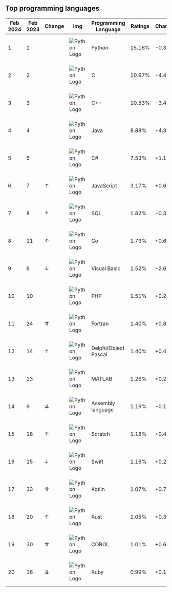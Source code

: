## Top programming languages
| Feb 2024 | Feb 2023 | Change | img | Programming Language | Ratings | Change | Description |
|-|-|-|-|-|-|-|-|
| 1 | 1 |  | ![Python Logo](https://www.tiobe.com/wp-content/themes/tiobe/tiobe-index/images/Python.png) | Python | 15.16% | -0.32% | [Desc](/![Python Logo](https://www.tiobe.com/wp-content/themes/tiobe/tiobe-index/images/Python.png).md) |
| 2 | 2 |  | ![Python Logo](https://www.tiobe.com/wp-content/themes/tiobe/tiobe-index/images/C.png) | C | 10.97% | -4.41% | [Desc](/![Python Logo](https://www.tiobe.com/wp-content/themes/tiobe/tiobe-index/images/C.png).md) |
| 3 | 3 |  | ![Python Logo](https://www.tiobe.com/wp-content/themes/tiobe/tiobe-index/images/C__.png) | C++ | 10.53% | -3.40% | [Desc](/![Python Logo](https://www.tiobe.com/wp-content/themes/tiobe/tiobe-index/images/C__.png).md) |
| 4 | 4 |  | ![Python Logo](https://www.tiobe.com/wp-content/themes/tiobe/tiobe-index/images/Java.png) | Java | 8.88% | -4.33% | [Desc](/![Python Logo](https://www.tiobe.com/wp-content/themes/tiobe/tiobe-index/images/Java.png).md) |
| 5 | 5 |  | ![Python Logo](https://www.tiobe.com/wp-content/themes/tiobe/tiobe-index/images/C_.png) | C# | 7.53% | +1.15% | [Desc](/![Python Logo](https://www.tiobe.com/wp-content/themes/tiobe/tiobe-index/images/C_.png).md) |
| 6 | 7 | ↑ | ![Python Logo](https://www.tiobe.com/wp-content/themes/tiobe/tiobe-index/images/JavaScript.png) | JavaScript | 3.17% | +0.64% | [Desc](/![Python Logo](https://www.tiobe.com/wp-content/themes/tiobe/tiobe-index/images/JavaScript.png).md) |
| 7 | 8 | ↑ | ![Python Logo](https://www.tiobe.com/wp-content/themes/tiobe/tiobe-index/images/SQL.png) | SQL | 1.82% | -0.30% | [Desc](/![Python Logo](https://www.tiobe.com/wp-content/themes/tiobe/tiobe-index/images/SQL.png).md) |
| 8 | 11 | ↑ | ![Python Logo](https://www.tiobe.com/wp-content/themes/tiobe/tiobe-index/images/Go.png) | Go | 1.73% | +0.61% | [Desc](/![Python Logo](https://www.tiobe.com/wp-content/themes/tiobe/tiobe-index/images/Go.png).md) |
| 9 | 6 | ↓ | ![Python Logo](https://www.tiobe.com/wp-content/themes/tiobe/tiobe-index/images/Visual_Basic.png) | Visual Basic | 1.52% | -2.62% | [Desc](/![Python Logo](https://www.tiobe.com/wp-content/themes/tiobe/tiobe-index/images/Visual_Basic.png).md) |
| 10 | 10 |  | ![Python Logo](https://www.tiobe.com/wp-content/themes/tiobe/tiobe-index/images/PHP.png) | PHP | 1.51% | +0.21% | [Desc](/![Python Logo](https://www.tiobe.com/wp-content/themes/tiobe/tiobe-index/images/PHP.png).md) |
| 11 | 24 | ⇈ | ![Python Logo](https://www.tiobe.com/wp-content/themes/tiobe/tiobe-index/images/Fortran.png) | Fortran | 1.40% | +0.82% | [Desc](/![Python Logo](https://www.tiobe.com/wp-content/themes/tiobe/tiobe-index/images/Fortran.png).md) |
| 12 | 14 | ↑ | ![Python Logo](https://www.tiobe.com/wp-content/themes/tiobe/tiobe-index/images/Delphi_Object_Pascal.png) | Delphi/Object Pascal | 1.40% | +0.45% | [Desc](/![Python Logo](https://www.tiobe.com/wp-content/themes/tiobe/tiobe-index/images/Delphi_Object_Pascal.png).md) |
| 13 | 13 |  | ![Python Logo](https://www.tiobe.com/wp-content/themes/tiobe/tiobe-index/images/MATLAB.png) | MATLAB | 1.26% | +0.27% | [Desc](/![Python Logo](https://www.tiobe.com/wp-content/themes/tiobe/tiobe-index/images/MATLAB.png).md) |
| 14 | 9 | ⇊ | ![Python Logo](https://www.tiobe.com/wp-content/themes/tiobe/tiobe-index/images/Assembly_language.png) | Assembly language | 1.19% | -0.19% | [Desc](/![Python Logo](https://www.tiobe.com/wp-content/themes/tiobe/tiobe-index/images/Assembly_language.png).md) |
| 15 | 18 | ↑ | ![Python Logo](https://www.tiobe.com/wp-content/themes/tiobe/tiobe-index/images/Scratch.png) | Scratch | 1.18% | +0.42% | [Desc](/![Python Logo](https://www.tiobe.com/wp-content/themes/tiobe/tiobe-index/images/Scratch.png).md) |
| 16 | 15 | ↓ | ![Python Logo](https://www.tiobe.com/wp-content/themes/tiobe/tiobe-index/images/Swift.png) | Swift | 1.16% | +0.23% | [Desc](/![Python Logo](https://www.tiobe.com/wp-content/themes/tiobe/tiobe-index/images/Swift.png).md) |
| 17 | 33 | ⇈ | ![Python Logo](https://www.tiobe.com/wp-content/themes/tiobe/tiobe-index/images/Kotlin.png) | Kotlin | 1.07% | +0.76% | [Desc](/![Python Logo](https://www.tiobe.com/wp-content/themes/tiobe/tiobe-index/images/Kotlin.png).md) |
| 18 | 20 | ↑ | ![Python Logo](https://www.tiobe.com/wp-content/themes/tiobe/tiobe-index/images/Rust.png) | Rust | 1.05% | +0.35% | [Desc](/![Python Logo](https://www.tiobe.com/wp-content/themes/tiobe/tiobe-index/images/Rust.png).md) |
| 19 | 30 | ⇈ | ![Python Logo](https://www.tiobe.com/wp-content/themes/tiobe/tiobe-index/images/COBOL.png) | COBOL | 1.01% | +0.60% | [Desc](/![Python Logo](https://www.tiobe.com/wp-content/themes/tiobe/tiobe-index/images/COBOL.png).md) |
| 20 | 16 | ⇊ | ![Python Logo](https://www.tiobe.com/wp-content/themes/tiobe/tiobe-index/images/Ruby.png) | Ruby | 0.99% | +0.17% | [Desc](/![Python Logo](https://www.tiobe.com/wp-content/themes/tiobe/tiobe-index/images/Ruby.png).md) |
